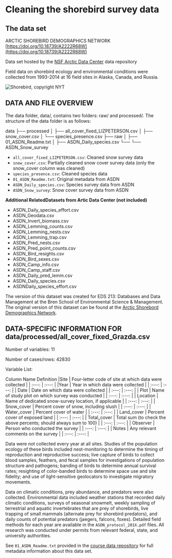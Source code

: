 # Cleaning the shorebird survey data 


## The data set

ARCTIC SHOREBIRD DEMOGRAPHICS NETWORK [https://doi.org/10.18739/A2222R68W](https://doi.org/10.18739/A2222R68W)

Data set hosted by the [NSF Arctic Data Center](https://arcticdata.io) data repository 

Field data on shorebird ecology and environmental conditions were collected from 1993-2014 at 16 field sites in Alaska, Canada, and Russia.

![Shorebird, copyright NYT](https://static01.nyt.com/images/2017/09/10/nyregion/10NATURE1/10NATURE1-superJumbo.jpg?quality=75&auto=webp)


## DATA AND FILE OVERVIEW
The data folder, data/, contains two folders: raw/ and processed/. The structure of the data folder is as follows:

data
├── processed
│   ├── all_cover_fixed_LIZPETERSON.csv
│   ├── snow_cover.csv
│   └── species_presence.csv
├── raw
│   ├── 01_ASDN_Readme.txt
│   ├── ASDN_Daily_species.csv
└── └── ASDN_Snow_survey

- `all_cover_fixed_LIZPETERSON.csv`: Cleaned snow survey data
- `snow_cover.csv`: Partially cleaned snow cover survey data (only the snow_cover column was cleaned)
- `species_presence.csv`: Cleaned species data
- `01_ASDN_Readme.txt`: Original metadata from ASDN
- `ASDN_Daily_species.csv`: Species survey data from ASDN
- `ASDN_Snow_survey`: Snow cover survey data from ASDN


**Additional RelatedDatasets from Artic Data Center (not included)**
- ASDN_Daily_species_effort.csv
- ASDN_Geodata.csv
- ASDN_Invert_biomass.csv
- ASDN_Lemming_counts.csv
- ASDN_Lemming_nests.csv
- ASDN_Lemming_trap.csv
- ASDN_Pred_nests.csv
- ASDN_Pred_point_counts.csv
- ASDN_Bird_resights.csv
- ASDN_Bird_sexes.csv
- ASDN_Camp_info.csv
- ASDN_Camp_staff.csv
- ASDN_Daily_pred_lemm.csv
- ASDN_Daily_species.csv
- ASDNDaily_species_effort.csv

The version of this dataset was created for EDS 213: Databases and Data Management at the Bren School of Environmental Science & Management. The original version of this dataset can be found at the [Arctic Shorebord Demographics Network](https://arcticdata.io/catalog/view/doi:10.18739/A2222R68W).



## DATA-SPECIFIC INFORMATION FOR data/processed/all_cover_fixed_Grazda.csv
  
Number of variables: 11

Number of cases/rows: 42830

Variable List: 

Column Name	Definition
|Site |	Four-letter code of site at which data were collected |
| :---: | :---: |
|Year	| Year in which data were collected |
| :---: | :---: |
| Date	| Date on which data were collected |
| :---: | :---: |
| Plot |	Name of study plot on which survey was conducted |
| :---: | :---: |
| Location |	Name of dedicated snow-survey location, if applicable |
| :---: | :---: |
| Snow_cover	| Percent cover of snow, including slush |
| :---: | :---: |
| Water_cover |	Percent cover of water |
| :---: | :---: |
| Land_cover |	Percent cover of exposed land |
| :---: | :---: |
| Total_cover |	Total sum (to check the above percents; should always sum to 100) |
| :---: | :---: |
| Observer |	Person who conducted the survey |
| :---: | :---: |
| Notes	| Any relevant comments on the survey |
| :---: | :---: |



Data were not collected every year at all sites. Studies of the population ecology of these birds included nest-monitoring to determine the timing of reproduction and reproductive success; live capture of birds to collect blood samples, feathers, and fecal samples for investigations of population structure and pathogens; banding of birds to determine annual survival rates; resighting of color-banded birds to determine space use and site fidelity; and use of light-sensitive geolocators to investigate migratory movements. 

Data on climatic conditions, prey abundance, and predators were also collected. Environmental data included weather stations that recorded daily climatic conditions, surveys of seasonal snowmelt, weekly sampling of terrestrial and aquatic invertebrates that are prey of shorebirds, live trapping of small mammals (alternate prey for shorebird predators), and daily counts of potential predators (jaegers, falcons, foxes). Detailed field methods for each year are available in the `ASDN_protocol_201X.pdf` files. All research was conducted under permits from relevant federal, state, and university authorities.


See `01_ASDN_Readme.txt` provided in the [course data repository](https://github.com/UCSB-Library-Research-Data-Services/bren-meds213-spring-2024-class-data) for full metadata information about this data set.

